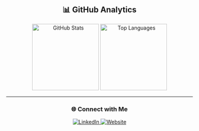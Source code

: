 <div align="center">

## 📊 GitHub Analytics

<div align="center">
  <img height="180em" src="https://github-readme-stats.vercel.app/api?username=ERNKLYC&show_icons=true&theme=github_dark&hide_border=true&count_private=true" alt="GitHub Stats" />
  <img height="180em" src="https://github-readme-stats.vercel.app/api/top-langs?username=ERNKLYC&layout=compact&theme=github_dark&hide_border=true" alt="Top Languages" />
</div>

---

<div align="center">
  
  ### 🌐 Connect with Me
  
  <a href="https://www.linkedin.com/in/erenklyc/" target="_blank">
    <img src="https://img.shields.io/badge/LinkedIn-0077B5?style=flat&logo=linkedin&logoColor=white" alt="LinkedIn" />
  </a>
  <a href="https://ernklyc.github.io/" target="_blank">
    <img src="https://img.shields.io/badge/Website-333333?style=flat&logo=google-chrome&logoColor=white" alt="Website" />
  </a>
  
</div>
